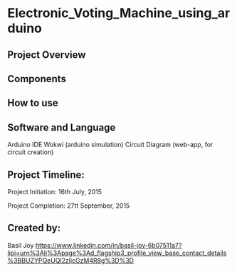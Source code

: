 # Electronic_Voting_Machine_using_arduino

## Project Overview

## Components

## How to use

## Software and Language
   Arduino IDE
   Wokwi (arduino simulation)
   Circuit Diagram (web-app, for circuit creation)
  

## Project Timeline:
   Project Initiation: 16th July, 2015
   
   Project Completion: 27tt September, 2015

## Created by:
   Basil Joy
   https://www.linkedin.com/in/basil-joy-6b07511a7?lipi=urn%3Ali%3Apage%3Ad_flagship3_profile_view_base_contact_details%3BBUZYPQeUQl2zljcGzM4R8g%3D%3D
